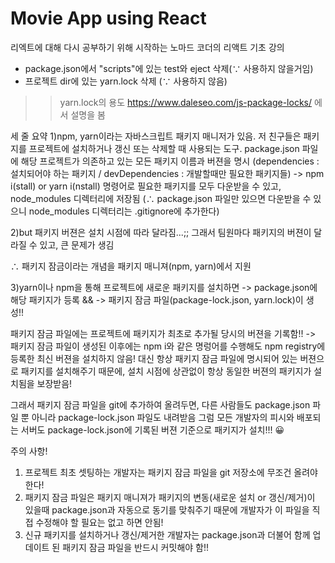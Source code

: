 # Movie App using React

리엑트에 대해 다시 공부하기 위해 시작하는 노마드 코더의 리액트 기초 강의

- package.json에서   "scripts"에 있는 test와 eject 삭제(∵ 사용하지 않을거임)
- 프로젝트 dir에 있는 yarn.lock 삭제 (∵ 사용하지 않음)
>> yarn.lock의 용도
https://www.daleseo.com/js-package-locks/ 에서 설명을 봄

세 줄 요약
1)npm, yarn이라는 자바스크립트 패키지 매니저가 있음. 
저 친구들은 패키지를 프로젝트에 설치하거나 갱신 또는 삭제할 때 사용되는 도구.
package.json 파일에 해당 프로젝트가 의존하고 있는 모든 패키지 이름과 버젼을 명시
(dependencies : 설치되어야 하는 패키지 / devDependencies : 개발할때만 필요한 패키지들)
-> npm i(stall) or yarn i(nstall) 명령어로 필요한 패키지를 모두 다운받을 수 있고, node_modules 디렉터리에 저장됨
(∴ package.json 파일만 있으면 다운받을 수 있으니 node_modules 디렉터리는 .gitignore에 추가한다)

2)but 패키지 버젼은 설치 시점에 따라 달라짐...;;
그래서 팀원마다 패키지의 버젼이 달라질 수 있고, 큰 문제가 생김

∴ 패키지 잠금이라는 개념을 패키지 매니져(npm, yarn)에서 지원

3)yarn이나  npm을 통해 프로젝트에 새로운 패키지를 설치하면 
-> package.json에 해당 패키지가 등록 &&
-> 패키지 잠금 파일(package-lock.json, yarn.lock)이 생성!!

패키지 잠금 파일에는 프로젝트에 패키지가 최초로 추가될 당시의 버젼을 기록함!!
-> 패키지 잠금 파일이 생성된 이후에는 npm i와 같은 명렁어를 수행해도 npm registry에 등록한 최신 버젼을 설치하지 않음!
대신 항상 패키지 잠금 파일에 명시되어 있는 버젼으로 패키지를 설치해주기 때문에, 설치 시점에 상관없이 항상 동일한 버젼의 패키지가 설치됨을 보장받음!

그래서 패키지 잠금 파일을 git에 추가하여 올려두면, 다른 사람들도 package.json 파일 뿐 아니라 package-lock.json 파일도 내려받음
그럼 모든 개발자의 피시와 배포되는 서버도 package-lock.json에 기록된 버젼 기준으로 패키지가 설치!!! 😀


주의 사항!
1) 프로젝트 최초 셋팅하는 개발자는 패키지 잠금 파일을 git 저장소에 무조건 올려야 한다!
2) 패키지 잠금 파일은 패키지 매니져가 패키지의 변동(새로운 설치 or 갱신/제거)이 있을때 package.json과 자동으로 동기를 맞춰주기 때문에 개발자가 이 파일을 직접 수정해야 할 필요는 없고 하면 안됨!
3) 신규 패키지를 설치하거나 갱신/제거한 개발자는  package.json과 더불어 함께 업데이트 된 패키지 잠금 파일을 반드시 커밋해야 함!!

